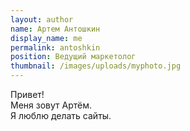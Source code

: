 ```yaml
---
layout: author
name: Артем Антошкин
display_name: me
permalink: antoshkin
position: Ведущий маркетолог
thumbnail: /images/uploads/myphoto.jpg
---
```

Привет!\
Меня зовут Артём.\
Я люблю делать сайты.